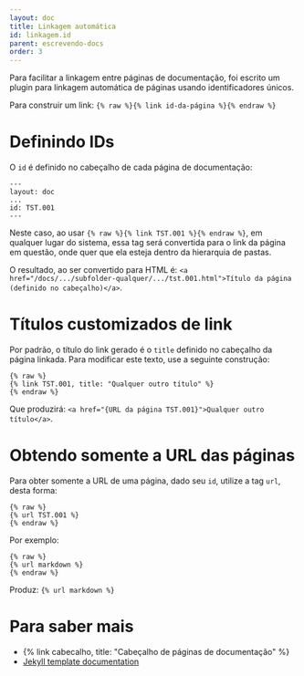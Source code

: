 ```yaml
---
layout: doc
title: Linkagem automática
id: linkagem.id
parent: escrevendo-docs
order: 3
---
```


Para facilitar a linkagem entre páginas de documentação, foi escrito um plugin para linkagem automática de páginas usando identificadores únicos.

Para construir um link: `{% raw %}{% link id-da-página %}{% endraw %}`

# Definindo IDs

O `id` é definido no cabeçalho de cada página de documentação:

```
---
layout: doc
...
id: TST.001
---
```

Neste caso, ao usar `{% raw %}{% link TST.001 %}{% endraw %}`, em qualquer lugar do sistema, essa tag será convertida para o link da página em questão, onde quer que ela esteja dentro da hierarquia de pastas.

O resultado, ao ser convertido para HTML é: `<a href="/docs/.../subfolder-qualquer/.../tst.001.html">Título da página (definido no cabeçalho)</a>`.

# Títulos customizados de link

Por padrão, o título do link gerado é o `title` definido no cabeçalho da página linkada. Para modificar este texto, use a seguinte construção:

```
{% raw %}
{% link TST.001, title: "Qualquer outro título" %}
{% endraw %}
```

Que produzirá: `<a href="{URL da página TST.001}">Qualquer outro título</a>`.

# Obtendo somente a URL das páginas

Para obter somente a URL de uma página, dado seu `id`, utilize a tag `url`, desta forma:

```
{% raw %}
{% url TST.001 %}
{% endraw %}
```

Por exemplo:

```
{% raw %}
{% url markdown %}
{% endraw %}
```

Produz: `{% url markdown %}`

# Para saber mais

* {% link cabecalho, title: "Cabeçalho de páginas de documentação" %}
* [Jekyll template documentation](http://jekyllrb.com/docs/templates/)
